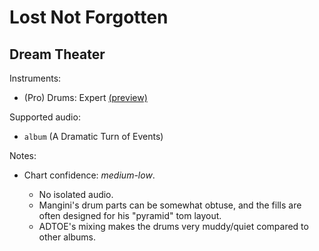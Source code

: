 # Lost Not Forgotten

## Dream Theater

Instruments:

  * (Pro) Drums: Expert
    [(preview)](http://pages.cs.wisc.edu/~tolly/customs/?artist=dream-theater&title=lost-not-forgotten)

Supported audio:

  * `album` (A Dramatic Turn of Events)

Notes:

  * Chart confidence: *medium-low*.

    * No isolated audio.
    * Mangini's drum parts can be somewhat obtuse, and the fills are often
      designed for his "pyramid" tom layout.
    * ADTOE's mixing makes the drums very muddy/quiet compared to other albums.
